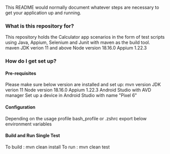 This README would normally document whatever steps are necessary to get your application up and running.

### What is this repository for?
This repository holds the Calculator app scenarios in the form of test scripts using Java, Appium, Selenium and Junit with maven as the build tool.
maven
JDK verion 11 and above
Node version 18.16.0
Appium 1.22.3

### How do I get set up?
#### Pre-requisites
Please make sure below version are installed and set up:
mvn version
JDK verion 11
Node version 18.16.0
Appium 1.22.3
Android Studio with AVD manager
Set up a device in Android Studio with name "Pixel 6"

#### Configuration
Depending on the usage profile bash_profile or .zshrc export below environment variables

#### Build and Run Single Test
To build : mvn clean install
To run :  mvn clean test